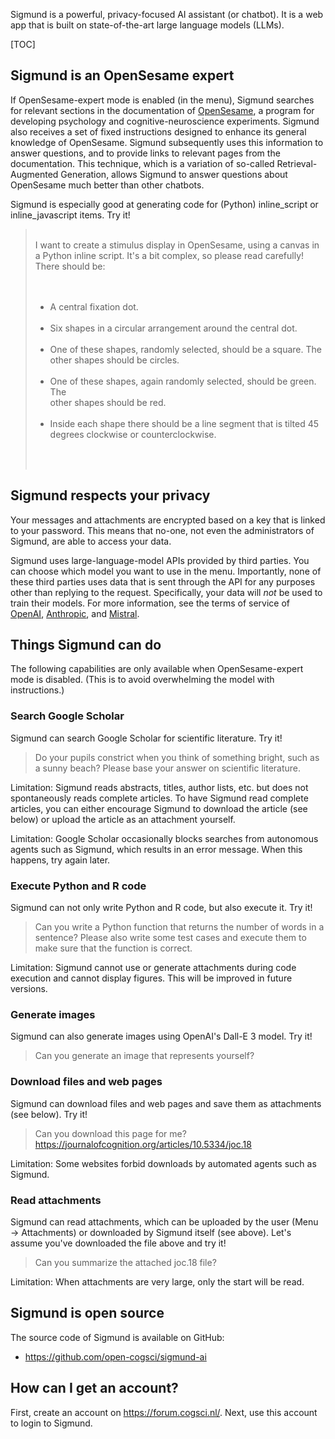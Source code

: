 Sigmund is a powerful, privacy-focused AI assistant (or chatbot). It is a web app that is built on state-of-the-art large language models (LLMs).


[TOC]


## Sigmund is an OpenSesame expert

If OpenSesame-expert mode is enabled (in the menu), Sigmund searches for relevant sections in the documentation of [OpenSesame](https://osdoc.cogsci.nl/), a program for developing psychology and cognitive-neuroscience experiments. Sigmund also receives a set of fixed instructions designed to enhance its general knowledge of OpenSesame. Sigmund subsequently uses this information to answer questions, and to provide links to relevant pages from the documentation. This technique, which is a variation of so-called Retrieval-Augmented Generation, allows Sigmund to answer questions about OpenSesame much better than other chatbots.

Sigmund is especially good at generating code for (Python) inline_script or inline_javascript items. Try it!

<blockquote style="white-space:pre-wrap;">
I want to create a stimulus display in OpenSesame, using a canvas in a Python inline script. It's a bit complex, so please read carefully! There should be:

- A central fixation dot.
- Six shapes in a circular arrangement around the central dot.
- One of these shapes, randomly selected, should be a square. The other shapes should be circles.
- One of these shapes, again randomly selected, should be green. The other shapes should be red.
- Inside each shape there should be a line segment that is tilted 45 degrees clockwise or counterclockwise.
</blockquote>


## Sigmund respects your privacy

Your messages and attachments are encrypted based on a key that is linked to your password. This means that no-one, not even the administrators of Sigmund, are able to access your data. 

Sigmund uses large-language-model APIs provided by third parties. You can choose which model you want to use in the menu. Importantly, none of these third parties uses data that is sent through the API for any purposes other than replying to the request. Specifically, your data will *not* be used to train their models. For more information, see the terms of service of [OpenAI](https://openai.com/enterprise-privacy), [Anthropic](https://www.anthropic.com/legal/commercial-terms), and [Mistral](https://mistral.ai/terms/).


## Things Sigmund can do

The following capabilities are only available when OpenSesame-expert mode is disabled. (This is to avoid overwhelming the model with instructions.)

### Search Google Scholar

Sigmund can search Google Scholar for scientific literature. Try it!

> Do your pupils constrict when you think of something bright, such as a sunny beach? Please base your answer on scientific literature.

Limitation: Sigmund reads abstracts, titles, author lists, etc. but does not spontaneously reads complete articles. To have Sigmund read complete articles, you can either encourage Sigmund to download the article (see below) or upload the article as an attachment yourself.

Limitation: Google Scholar occasionally blocks searches from autonomous agents such as Sigmund, which results in an error message. When this happens, try again later.


### Execute Python and R code

Sigmund can not only write Python and R code, but also execute it. Try it!

> Can you write a Python function that returns the number of words in a sentence? Please also write some test cases and execute them to make sure that the function is correct.

Limitation: Sigmund cannot use or generate attachments during code execution and cannot display figures. This will be improved in future versions.


### Generate images

Sigmund can also generate images using OpenAI's Dall-E 3 model. Try it!

> Can you generate an image that represents yourself?


### Download files and web pages

Sigmund can download files and web pages and save them as attachments (see below). Try it!

> Can you download this page for me? https://journalofcognition.org/articles/10.5334/joc.18

Limitation: Some websites forbid downloads by automated agents such as Sigmund.

### Read attachments

Sigmund can read attachments, which can be uploaded by the user (Menu → Attachments) or downloaded by Sigmund itself (see above). Let's assume you've downloaded the file above and try it!

> Can you summarize the attached joc.18 file?

Limitation: When attachments are very large, only the start will be read.


## Sigmund is open source

The source code of Sigmund is available on GitHub:

- <https://github.com/open-cogsci/sigmund-ai>


## How can I get an account?

First, create an account on <https://forum.cogsci.nl/>. Next, use this account to login to Sigmund.
